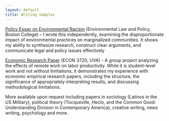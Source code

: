 ```yaml
---
layout: default
title: Writing Samples
---
```


[Policy Essay on Environmental Racism](https://docs.google.com/document/d/140_Ngm3iseXMRIfiEYW0jXzAWka3Wvgt-MeIvsUS2Vk/edit?usp=sharing) (Environmental Law and Policy, Boston College) – I wrote this independently, examining the disproportionate impact of environmental practices on marginalized communities. It shows my ability to synthesize research, construct clear arguments, and communicate legal and policy issues effectively

[Economic Research Paper](https://docs.google.com/document/d/1mIo-WqYK19XfrHNW0HrebUQyr84FjDQc/edit?usp=sharing&ouid=112182373098613066526&rtpof=true&sd=true) (ECON 3720, UVA) - A group project analyzing the effects of remote work on labor productivity. While it is student-level work and not without limitations, it demonstrates my experience with economic empirical research papers, including the structure, the significance of appropriately interpreting results, and discussing methodological limitations.

More available upon request including papers in sociology (Latinos in the US Military), political theory (Tocqueville, Heclo, and the Common Good: Understanding Division in Contemporary America), creative writing, news writing, psychology and more. 
